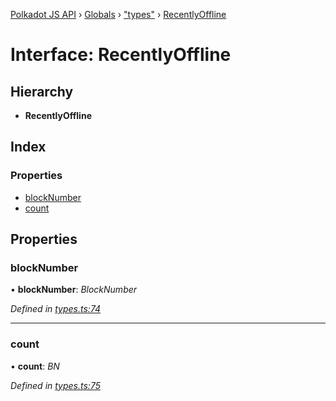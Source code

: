 [Polkadot JS API](../README.md) › [Globals](../globals.md) › ["types"](../modules/_types_.md) › [RecentlyOffline](_types_.recentlyoffline.md)

# Interface: RecentlyOffline

## Hierarchy

* **RecentlyOffline**

## Index

### Properties

* [blockNumber](_types_.recentlyoffline.md#blocknumber)
* [count](_types_.recentlyoffline.md#count)

## Properties

###  blockNumber

• **blockNumber**: *BlockNumber*

*Defined in [types.ts:74](https://github.com/polkadot-js/api/blob/287ceb2ded/packages/api-derive/src/types.ts#L74)*

___

###  count

• **count**: *BN*

*Defined in [types.ts:75](https://github.com/polkadot-js/api/blob/287ceb2ded/packages/api-derive/src/types.ts#L75)*
